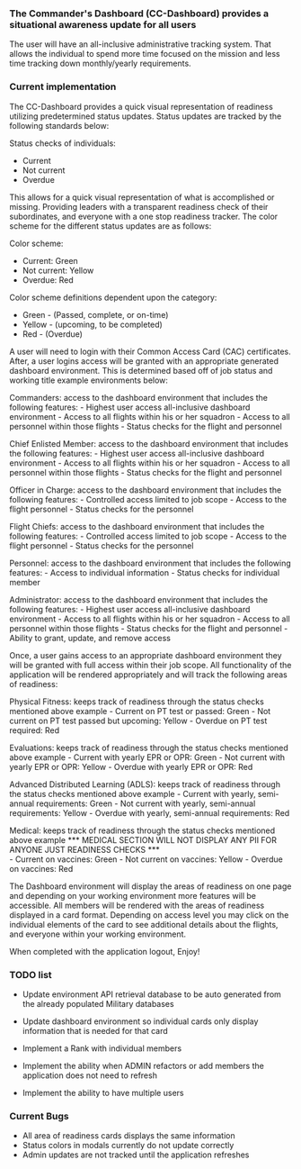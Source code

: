 ### The Commander's Dashboard (CC-Dashboard) provides a situational awareness update for all users
The user will have an all-inclusive administrative tracking system. That allows the individual to spend more time focused on the mission and less time tracking down monthly/yearly requirements.

### Current implementation
The CC-Dashboard provides a quick visual representation of readiness utilizing predetermined status updates. Status updates are tracked by the following standards below:

Status checks of individuals:
- Current 
- Not current
- Overdue 

This allows for a quick visual representation of what is accomplished or missing. Providing leaders with a transparent readiness check of their subordinates, and everyone with a one stop readiness tracker. The color scheme for the 
different status updates are as follows:

Color scheme:
- Current: Green
- Not current: Yellow
- Overdue: Red

Color scheme definitions dependent upon the category:
- Green - (Passed, complete, or on-time)
- Yellow - (upcoming, to be completed)
- Red - (Overdue)


A user will need to login with their Common Access Card (CAC) certificates. After, a user logins access will be granted with an appropriate generated dashboard environment. This is determined based off of job status and working title example environments below:

Commanders: access to the dashboard environment that includes the following features:
         - Highest user access all-inclusive dashboard environment
         - Access to all flights within his or her squadron
         - Access to all personnel within those flights
         - Status checks for the flight and personnel

Chief Enlisted Member: access to the dashboard environment that includes the following features:
         - Highest user access all-inclusive dashboard environment
         - Access to all flights within his or her squadron
         - Access to all personnel within those flights
         - Status checks for the flight and personnel

Officer in Charge: access to the dashboard environment that includes the following features:
         - Controlled access limited to job scope
         - Access to the flight personnel
         - Status checks for the personnel

Flight Chiefs: access to the dashboard environment that includes the following features:
         - Controlled access limited to job scope
         - Access to the flight personnel
         - Status checks for the personnel

Personnel: access to the dashboard environment that includes the following features:
         - Access to individual information
         - Status checks for individual member

Administrator: access to the dashboard environment that includes the following features:
         - Highest user access all-inclusive dashboard environment
         - Access to all flights within his or her squadron
         - Access to all personnel within those flights
         - Status checks for the flight and personnel
         - Ability to grant, update, and remove access

Once, a user gains access to an appropriate dashboard environment they will be granted with full access within their job scope. All functionality of the application will be rendered appropriately and will track the following
areas of readiness:

Physical Fitness: keeps track of readiness through the status checks mentioned above example
         - Current on PT test or passed: Green 
         - Not current on PT test passed but upcoming: Yellow
         - Overdue on PT test required: Red

Evaluations: keeps track of readiness through the status checks mentioned above example
         - Current with yearly EPR or OPR: Green
         - Not current with yearly EPR or OPR: Yellow
         - Overdue with yearly EPR or OPR: Red

Advanced Distributed Learning (ADLS): keeps track of readiness through the status checks mentioned above example
         - Current with yearly, semi-annual requirements: Green
         - Not current with yearly, semi-annual requirements: Yellow
         - Overdue with yearly, semi-annual requirements: Red

Medical: keeps track of readiness through the status checks mentioned above example
    *** MEDICAL SECTION WILL NOT DISPLAY ANY PII FOR ANYONE JUST READINESS CHECKS ***  
         - Current on vaccines: Green
         - Not current on vaccines: Yellow
         - Overdue on vaccines: Red

The Dashboard environment will display the areas of readiness on one page and depending on your working environment more features will be accessible. All members will be rendered with the areas of readiness displayed in a card format. Depending on access level you may click on the individual elements of the card to see additional details about the flights, and everyone within your working environment. 

When completed with the application logout, Enjoy!

### TODO list
- Update environment API retrieval database to be auto generated from the already populated Military databases

- Update dashboard environment so individual cards only display information that is needed for that card

- Implement a Rank with individual members

- Implement the ability when ADMIN refactors or add members the application does not need to refresh

- Implement the ability to have multiple users

### Current Bugs
- All area of readiness cards displays the same information
- Status colors in modals currently do not update correctly
- Admin updates are not tracked until the application refreshes
